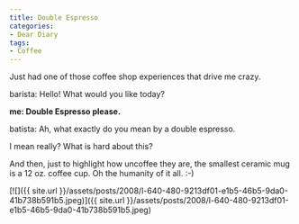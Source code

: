 ```yaml
---
title: Double Espresso
categories:
- Dear Diary
tags:
- Coffee
---
```


Just had one of those coffee shop experiences that drive me crazy.

barista: Hello! What would you like today?  

**me: Double Espresso please.**  

batista: Ah, what exactly do you mean by a double espresso.

I mean really? What is hard about this?

And then, just to highlight how uncoffee they are, the smallest ceramic mug is a 12 oz. coffee cup. Oh the humanity of it all. :-)

[![]({{ site.url }}/assets/posts/2008/l-640-480-9213df01-e1b5-46b5-9da0-41b738b591b5.jpeg)]({{ site.url }}/assets/posts/2008/l-640-480-9213df01-e1b5-46b5-9da0-41b738b591b5.jpeg)
